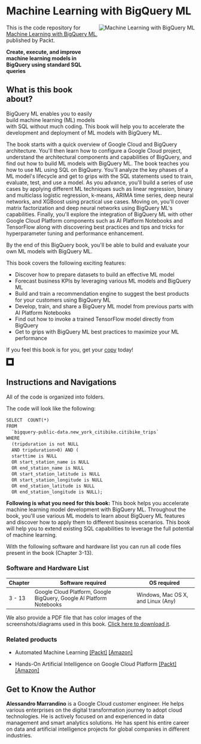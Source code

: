 # Machine Learning with BigQuery ML

<a href="https://www.packtpub.com/product/machine-learning-with-bigquery-ml/9781800560307?utm_source=github&utm_medium=repository&utm_campaign=9781838982881"><img src="https://static.packt-cdn.com/products/9781800560307/cover/smaller" alt="Machine Learning with BigQuery ML" height="256px" align="right"></a>

This is the code repository for [Machine Learning with BigQuery ML](https://www.packtpub.com/product/machine-learning-with-bigquery-ml/9781800560307?utm_source=github&utm_medium=repository&utm_campaign=9781800560307), published by Packt.

**Create, execute, and improve machine learning models in BigQuery using standard SQL queries**

## What is this book about?
BigQuery ML enables you to easily build machine learning (ML) models with SQL without much coding. This book will help you to accelerate the development and deployment of ML models with BigQuery ML.

The book starts with a quick overview of Google Cloud and BigQuery architecture. You'll then learn how to configure a Google Cloud project, understand the architectural components and capabilities of BigQuery, and find out how to build ML models with BigQuery ML. The book teaches you how to use ML using SQL on BigQuery. You'll analyze the key phases of a ML model's lifecycle and get to grips with the SQL statements used to train, evaluate, test, and use a model. As you advance, you'll build a series of use cases by applying different ML techniques such as linear regression, binary and multiclass logistic regression, k-means, ARIMA time series, deep neural networks, and XGBoost using practical use cases. Moving on, you'll cover matrix factorization and deep neural networks using BigQuery ML's capabilities. Finally, you'll explore the integration of BigQuery ML with other Google Cloud Platform components such as AI Platform Notebooks and TensorFlow along with discovering best practices and tips and tricks for hyperparameter tuning and performance enhancement.

By the end of this BigQuery book, you'll be able to build and evaluate your own ML models with BigQuery ML.

This book covers the following exciting features: 
* Discover how to prepare datasets to build an effective ML model
* Forecast business KPIs by leveraging various ML models and BigQuery ML
* Build and train a recommendation engine to suggest the best products for your customers using BigQuery ML
* Develop, train, and share a BigQuery ML model from previous parts with AI Platform Notebooks
* Find out how to invoke a trained TensorFlow model directly from BigQuery
* Get to grips with BigQuery ML best practices to maximize your ML performance

If you feel this book is for you, get your [copy](https://www.amazon.com/dp/1800560303) today!

<a href="https://www.packtpub.com/?utm_source=github&utm_medium=banner&utm_campaign=GitHubBanner"><img src="https://raw.githubusercontent.com/PacktPublishing/GitHub/master/GitHub.png" alt="https://www.packtpub.com/" border="5" /></a>

## Instructions and Navigations
All of the code is organized into folders.

The code will look like the following:
```
SELECT  COUNT(*)
FROM
  `bigquery-public-data.new_york_citibike.citibike_trips`
WHERE
  (tripduration is not NULL
  AND tripduration>0) AND (
  starttime is NULL
  OR start_station_name is NULL
  OR end_station_name is NULL
  OR start_station_latitude is NULL
  OR start_station_longitude is NULL
  OR end_station_latitude is NULL
  OR end_station_longitude is NULL);

```

**Following is what you need for this book:**
This book helps you accelerate machine learning model development with BigQuery ML. Throughout the book, you'll use various ML models to learn about BigQuery ML features and discover how to apply them to different business scenarios. This book will help you to extend existing SQL capabilities to leverage the full potential of machine learning.	

With the following software and hardware list you can run all code files present in the book (Chapter 3-13).

### Software and Hardware List

| Chapter  | Software required                                                                    | OS required                        |
| -------- | -------------------------------------------------------------------------------------| -----------------------------------|
|  3 - 13  |   Google Cloud Platform, Google BigQuery, Google AI Platform Notebooks               | Windows, Mac OS X, and Linux (Any) |


We also provide a PDF file that has color images of the screenshots/diagrams used in this book. [Click here to download it](https://static.packt-cdn.com/downloads/9781800560307_ColorImages.pdf).


### Related products <Other books you may enjoy>
* Automated Machine Learning [[Packt]](https://www.packtpub.com/product/automated-machine-learning/9781800567689) [[Amazon]](https://www.amazon.com/dp/1800567685)

* Hands-On Artificial Intelligence on Google Cloud Platform [[Packt]](https://www.packtpub.com/product/hands-on-artificial-intelligence-on-google-cloud-platform/9781789538465) [[Amazon]](https://www.amazon.com/dp/B084ZMWRMP)

## Get to Know the Author
**Alessandro Marrandino** is a Google Cloud customer engineer. He helps various enterprises on the digital transformation journey to adopt cloud technologies. He is actively focused on and experienced in data management and smart analytics solutions. He has spent his entire career on data and artificial intelligence projects for global companies in different industries.

